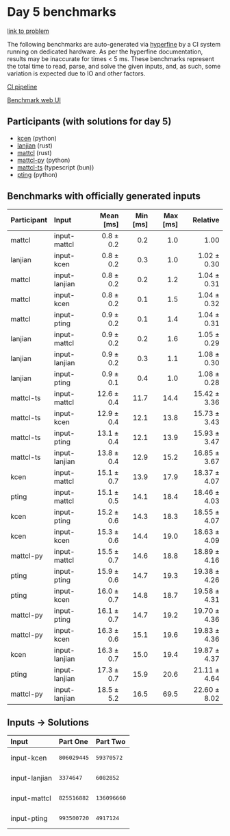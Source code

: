 # Day 5 benchmarks

[link to problem](https://adventofcode.com/2023/day/5)

The following benchmarks are auto-generated via
[hyperfine](https://github.com/sharkdp/hyperfine) by a CI system running on
dedicated hardware. As per the hyperfine documentation, results may be
inaccurate for times < 5 ms. These benchmarks represent the total time to read,
parse, and solve the given inputs, and, as such, some variation is expected due
to IO and other factors.

[CI pipeline](http://ci.papercode.net:8080/teams/main/pipelines/aoc2023)

[Benchmark web UI](https://aoc.ancalagon.black)


## Participants (with solutions for day 5)

- [kcen](https://github.com/kcen/aoc2023) (python)
- [lanjian](https://github.com/lanjian/aoc-2023) (rust)
- [mattcl](https://github.com/mattcl/aoc2023) (rust)
- [mattcl-py](https://github.com/mattcl/aoc2023-py) (python)
- [mattcl-ts](https://github.com/mattcl/aoc2023-js) (typescript (bun))
- [pting](https://github.com/pting/aoc2023) (python)


## Benchmarks with officially generated inputs

| Participant | Input | Mean [ms] | Min [ms] | Max [ms] | Relative |
|:---|:---|---:|---:|---:|---:|
| mattcl | input-mattcl | 0.8 ± 0.2 | 0.2 | 1.0 | 1.00 |
| lanjian | input-kcen | 0.8 ± 0.2 | 0.3 | 1.0 | 1.02 ± 0.30 |
| mattcl | input-lanjian | 0.8 ± 0.2 | 0.2 | 1.2 | 1.04 ± 0.31 |
| mattcl | input-kcen | 0.8 ± 0.2 | 0.1 | 1.5 | 1.04 ± 0.32 |
| mattcl | input-pting | 0.9 ± 0.2 | 0.1 | 1.4 | 1.04 ± 0.31 |
| lanjian | input-mattcl | 0.9 ± 0.2 | 0.2 | 1.6 | 1.05 ± 0.29 |
| lanjian | input-lanjian | 0.9 ± 0.2 | 0.3 | 1.1 | 1.08 ± 0.30 |
| lanjian | input-pting | 0.9 ± 0.1 | 0.4 | 1.0 | 1.08 ± 0.28 |
| mattcl-ts | input-mattcl | 12.6 ± 0.4 | 11.7 | 14.4 | 15.42 ± 3.36 |
| mattcl-ts | input-kcen | 12.9 ± 0.4 | 12.1 | 13.8 | 15.73 ± 3.43 |
| mattcl-ts | input-pting | 13.1 ± 0.4 | 12.1 | 13.9 | 15.93 ± 3.47 |
| mattcl-ts | input-lanjian | 13.8 ± 0.4 | 12.9 | 15.2 | 16.85 ± 3.67 |
| kcen | input-mattcl | 15.1 ± 0.7 | 13.9 | 17.9 | 18.37 ± 4.07 |
| pting | input-mattcl | 15.1 ± 0.5 | 14.1 | 18.4 | 18.46 ± 4.03 |
| kcen | input-pting | 15.2 ± 0.6 | 14.3 | 18.3 | 18.55 ± 4.07 |
| kcen | input-kcen | 15.3 ± 0.6 | 14.4 | 19.0 | 18.63 ± 4.09 |
| mattcl-py | input-mattcl | 15.5 ± 0.7 | 14.6 | 18.8 | 18.89 ± 4.16 |
| pting | input-pting | 15.9 ± 0.6 | 14.7 | 19.3 | 19.38 ± 4.26 |
| pting | input-kcen | 16.0 ± 0.7 | 14.8 | 18.7 | 19.58 ± 4.31 |
| mattcl-py | input-pting | 16.1 ± 0.7 | 14.7 | 19.2 | 19.70 ± 4.36 |
| mattcl-py | input-kcen | 16.3 ± 0.6 | 15.1 | 19.6 | 19.83 ± 4.36 |
| kcen | input-lanjian | 16.3 ± 0.7 | 15.0 | 19.4 | 19.87 ± 4.37 |
| pting | input-lanjian | 17.3 ± 0.7 | 15.9 | 20.6 | 21.11 ± 4.64 |
| mattcl-py | input-lanjian | 18.5 ± 5.2 | 16.5 | 69.5 | 22.60 ± 8.02 |


## Inputs -> Solutions

| Input | Part One | Part Two |
|:---|:---|:---|
|input-kcen|<pre>806029445</pre>|<pre>59370572</pre>|
|input-lanjian|<pre>3374647</pre>|<pre>6082852</pre>|
|input-mattcl|<pre>825516882</pre>|<pre>136096660</pre>|
|input-pting|<pre>993500720</pre>|<pre>4917124</pre>|
